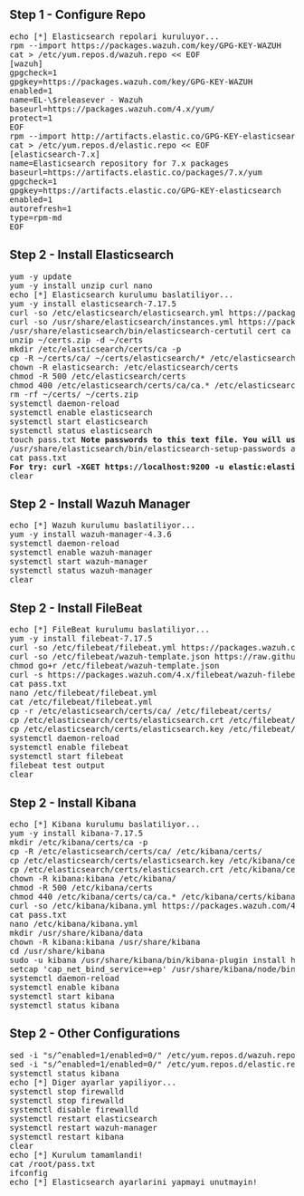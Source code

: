 <h2>Step 1 - Configure Repo</h2>
<pre>
echo [*] Elasticsearch repolari kuruluyor...
rpm --import https://packages.wazuh.com/key/GPG-KEY-WAZUH
cat > /etc/yum.repos.d/wazuh.repo << EOF
[wazuh]
gpgcheck=1
gpgkey=https://packages.wazuh.com/key/GPG-KEY-WAZUH
enabled=1
name=EL-\$releasever - Wazuh
baseurl=https://packages.wazuh.com/4.x/yum/
protect=1
EOF
rpm --import http://artifacts.elastic.co/GPG-KEY-elasticsearch
cat > /etc/yum.repos.d/elastic.repo << EOF
[elasticsearch-7.x]
name=Elasticsearch repository for 7.x packages
baseurl=https://artifacts.elastic.co/packages/7.x/yum
gpgcheck=1
gpgkey=https://artifacts.elastic.co/GPG-KEY-elasticsearch
enabled=1
autorefresh=1
type=rpm-md
EOF
</pre>
<h2>Step 2 - Install Elasticsearch</h2>
<pre>
yum -y update
yum -y install unzip curl nano
echo [*] Elasticsearch kurulumu baslatiliyor...
yum -y install elasticsearch-7.17.5
curl -so /etc/elasticsearch/elasticsearch.yml https://packages.wazuh.com/4.3/tpl/elastic-basic/elasticsearch_all_in_one.yml
curl -so /usr/share/elasticsearch/instances.yml https://packages.wazuh.com/4.3/tpl/elastic-basic/instances_aio.yml
/usr/share/elasticsearch/bin/elasticsearch-certutil cert ca --pem --in instances.yml --keep-ca-key --out ~/certs.zip
unzip ~/certs.zip -d ~/certs
mkdir /etc/elasticsearch/certs/ca -p
cp -R ~/certs/ca/ ~/certs/elasticsearch/* /etc/elasticsearch/certs/
chown -R elasticsearch: /etc/elasticsearch/certs
chmod -R 500 /etc/elasticsearch/certs
chmod 400 /etc/elasticsearch/certs/ca/ca.* /etc/elasticsearch/certs/elasticsearch.*
rm -rf ~/certs/ ~/certs.zip
systemctl daemon-reload
systemctl enable elasticsearch
systemctl start elasticsearch
systemctl status elasticsearch
touch pass.txt <b>Note passwords to this text file. You will use it.</b>
/usr/share/elasticsearch/bin/elasticsearch-setup-passwords auto
cat pass.txt
<b>For try: curl -XGET https://localhost:9200 -u elastic:elastic_pwd -k</b>
clear
</pre>
<h2>Step 2 - Install Wazuh Manager</h2>
<pre>
echo [*] Wazuh kurulumu baslatiliyor...
yum -y install wazuh-manager-4.3.6
systemctl daemon-reload
systemctl enable wazuh-manager
systemctl start wazuh-manager
systemctl status wazuh-manager
clear
</pre>
<h2>Step 2 - Install FileBeat</h2>
<pre>
echo [*] FileBeat kurulumu baslatiliyor...
yum -y install filebeat-7.17.5
curl -so /etc/filebeat/filebeat.yml https://packages.wazuh.com/4.3/tpl/elastic-basic/filebeat_all_in_one.yml
curl -so /etc/filebeat/wazuh-template.json https://raw.githubusercontent.com/wazuh/wazuh/4.3/extensions/elasticsearch/7.x/wazuh-template.json
chmod go+r /etc/filebeat/wazuh-template.json
curl -s https://packages.wazuh.com/4.x/filebeat/wazuh-filebeat-0.2.tar.gz | tar -xvz -C /usr/share/filebeat/module
cat pass.txt
nano /etc/filebeat/filebeat.yml
cat /etc/filebeat/filebeat.yml
cp -r /etc/elasticsearch/certs/ca/ /etc/filebeat/certs/
cp /etc/elasticsearch/certs/elasticsearch.crt /etc/filebeat/certs/filebeat.crt
cp /etc/elasticsearch/certs/elasticsearch.key /etc/filebeat/certs/filebeat.key
systemctl daemon-reload
systemctl enable filebeat
systemctl start filebeat
filebeat test output
clear
</pre>
<h2>Step 2 - Install Kibana</h2>
<pre>
echo [*] Kibana kurulumu baslatiliyor...
yum -y install kibana-7.17.5
mkdir /etc/kibana/certs/ca -p
cp -R /etc/elasticsearch/certs/ca/ /etc/kibana/certs/
cp /etc/elasticsearch/certs/elasticsearch.key /etc/kibana/certs/kibana.key
cp /etc/elasticsearch/certs/elasticsearch.crt /etc/kibana/certs/kibana.crt
chown -R kibana:kibana /etc/kibana/
chmod -R 500 /etc/kibana/certs
chmod 440 /etc/kibana/certs/ca/ca.* /etc/kibana/certs/kibana.*
curl -so /etc/kibana/kibana.yml https://packages.wazuh.com/4.3/tpl/elastic-basic/kibana_all_in_one.yml
cat pass.txt
nano /etc/kibana/kibana.yml
mkdir /usr/share/kibana/data
chown -R kibana:kibana /usr/share/kibana
cd /usr/share/kibana
sudo -u kibana /usr/share/kibana/bin/kibana-plugin install https://github.com/wazuh/wazuh-kibana-app/releases/download/v4.3.6-7.10.2/wazuh_kibana-4.3.6_7.17.5-1.zip
setcap 'cap_net_bind_service=+ep' /usr/share/kibana/node/bin/node
systemctl daemon-reload
systemctl enable kibana
systemctl start kibana
systemctl status kibana
</pre>
<h2>Step 2 - Other Configurations</h2>
<pre>
sed -i "s/^enabled=1/enabled=0/" /etc/yum.repos.d/wazuh.repo
sed -i "s/^enabled=1/enabled=0/" /etc/yum.repos.d/elastic.repo
systemctl status kibana
echo [*] Diger ayarlar yapiliyor...
systemctl stop firewalld
systemctl stop firewalld
systemctl disable firewalld
systemctl restart elasticsearch
systemctl restart wazuh-manager
systemctl restart kibana
clear
echo [*] Kurulum tamamlandi!
cat /root/pass.txt
ifconfig
echo [*] Elasticsearch ayarlarini yapmayi unutmayin!
</pre>
